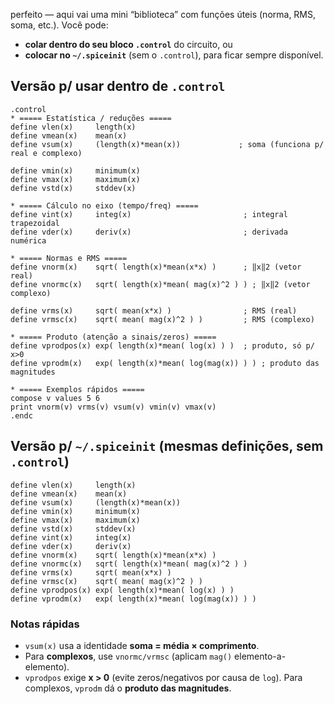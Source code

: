 perfeito — aqui vai uma mini “biblioteca” com funções úteis (norma, RMS, soma, etc.). Você pode:

* **colar dentro do seu bloco `.control`** do circuito, ou
* **colocar no `~/.spiceinit`** (sem o `.control`), para ficar sempre disponível.

## Versão p/ usar dentro de `.control`

```spice
.control
* ===== Estatística / reduções =====
define vlen(x)     length(x)
define vmean(x)    mean(x)
define vsum(x)     (length(x)*mean(x))             ; soma (funciona p/ real e complexo)

define vmin(x)     minimum(x)
define vmax(x)     maximum(x)
define vstd(x)     stddev(x)

* ===== Cálculo no eixo (tempo/freq) =====
define vint(x)     integ(x)                         ; integral trapezoidal
define vder(x)     deriv(x)                         ; derivada numérica

* ===== Normas e RMS =====
define vnorm(x)    sqrt( length(x)*mean(x*x) )      ; ‖x‖2 (vetor real)
define vnormc(x)   sqrt( length(x)*mean( mag(x)^2 ) ) ; ‖x‖2 (vetor complexo)

define vrms(x)     sqrt( mean(x*x) )                ; RMS (real)
define vrmsc(x)    sqrt( mean( mag(x)^2 ) )         ; RMS (complexo)

* ===== Produto (atenção a sinais/zeros) =====
define vprodpos(x) exp( length(x)*mean( log(x) ) )  ; produto, só p/ x>0
define vprodm(x)   exp( length(x)*mean( log(mag(x)) ) ) ; produto das magnitudes

* ===== Exemplos rápidos =====
compose v values 5 6
print vnorm(v) vrms(v) vsum(v) vmin(v) vmax(v)
.endc
```

## Versão p/ `~/.spiceinit` (mesmas definições, **sem** `.control`)

```spice
define vlen(x)     length(x)
define vmean(x)    mean(x)
define vsum(x)     (length(x)*mean(x))
define vmin(x)     minimum(x)
define vmax(x)     maximum(x)
define vstd(x)     stddev(x)
define vint(x)     integ(x)
define vder(x)     deriv(x)
define vnorm(x)    sqrt( length(x)*mean(x*x) )
define vnormc(x)   sqrt( length(x)*mean( mag(x)^2 ) )
define vrms(x)     sqrt( mean(x*x) )
define vrmsc(x)    sqrt( mean( mag(x)^2 ) )
define vprodpos(x) exp( length(x)*mean( log(x) ) )
define vprodm(x)   exp( length(x)*mean( log(mag(x)) ) )
```

### Notas rápidas

* `vsum(x)` usa a identidade **soma = média × comprimento**.
* Para **complexos**, use `vnormc/vrmsc` (aplicam `mag()` elemento-a-elemento).
* `vprodpos` exige **x > 0** (evite zeros/negativos por causa de `log`). Para complexos, `vprodm` dá o **produto das magnitudes**.


